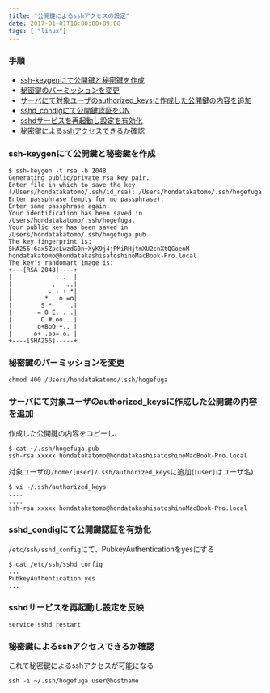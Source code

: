 ```yaml
---
title: "公開鍵によるsshアクセスの設定"
date: 2017-01-01T10:00:00+09:00
tags: [ "linux"]
---
```


### 手順
- [ssh-keygenにて公開鍵と秘密鍵を作成](#ssh-keygenにて公開鍵と秘密鍵を作成)
- [秘密鍵のパーミッションを変更](#秘密鍵のパーミッションを変更)
- [サーバにて対象ユーザのauthorized_keysに作成した公開鍵の内容を追加](#サーバにて対象ユーザのauthorized_keysに作成した公開鍵の内容を追加)
- [sshd_condigにて公開鍵認証をON](#sshd_condigにて公開鍵認証を有効化)
- [sshdサービスを再起動し設定を有効化](#sshdサービスを再起動し設定を反映)
- [秘密鍵によるsshアクセスできるか確認](#秘密鍵によるsshアクセスできるか確認)

### ssh-keygenにて公開鍵と秘密鍵を作成

```
$ ssh-keygen -t rsa -b 2048
Generating public/private rsa key pair.
Enter file in which to save the key (/Users/hondatakatomo/.ssh/id_rsa): /Users/hondatakatomo/.ssh/hogefuga
Enter passphrase (empty for no passphrase):
Enter same passphrase again:
Your identification has been saved in /Users/hondatakatomo/.ssh/hogefuga.
Your public key has been saved in /Users/hondatakatomo/.ssh/hogefuga.pub.
The key fingerprint is:
SHA256:6ax5ZpcLwzdG0n+XyK9j4jPMiRHjtmXU2cnXtQGoenM hondatakatomo@hondatakashisatoshinoMacBook-Pro.local
The key's randomart image is:
+---[RSA 2048]----+
|            ...  |
|           .   ..|
|          . . + *|
|         * . o =o|
|        S *     .|
|       = O E. . .|
|        O #.oo...|
|       o+BoO +.. |
|      o+ .oo=.o. |
+----[SHA256]-----+
```

### 秘密鍵のパーミッションを変更
```
chmod 400 /Users/hondatakatomo/.ssh/hogefuga
```

### サーバにて対象ユーザのauthorized_keysに作成した公開鍵の内容を追加

作成した公開鍵の内容をコピーし、
```
$ cat ~/.ssh/hogefuga.pub
ssh-rsa xxxxx hondatakatomo@hondatakashisatoshinoMacBook-Pro.local
```

対象ユーザの`/home/[user]/.ssh/authorized_keys`に追加(`[user]`はユーザ名)

```
$ vi ~/.ssh/authorized_keys
....
....
ssh-rsa xxxxx hondatakatomo@hondatakashisatoshinoMacBook-Pro.local
```


### sshd_condigにて公開鍵認証を有効化

`/etc/ssh/sshd_config`にて、PubkeyAuthenticationをyesにする

```
$ cat /etc/ssh/sshd_config 
...
PubkeyAuthentication yes
...
```

### sshdサービスを再起動し設定を反映
```
service sshd restart
```

### 秘密鍵によるsshアクセスできるか確認

これで秘密鍵によるsshアクセスが可能になる
```
ssh -i ~/.ssh/hogefuga user@hostname
```
